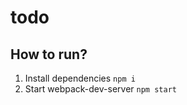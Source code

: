 # todo
## How to run?
1. Install dependencies
```npm i```
2. Start webpack-dev-server
```npm start```
